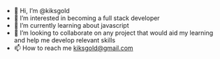 - 👋 Hi, I’m @kiksgold
- 👀 I’m interested in becoming a full stack developer
- 🌱 I’m currently learning about javascript
- 💞️ I’m looking to collaborate on any project that would aid my learning and help me develop relevant skills
- 📫 How to reach me kiksgold@gmail.com 

<!---
kiksgold/kiksgold is a ✨ special ✨ repository because its `README.md` (this file) appears on your GitHub profile.
You can click the Preview link to take a look at your changes.
--->
